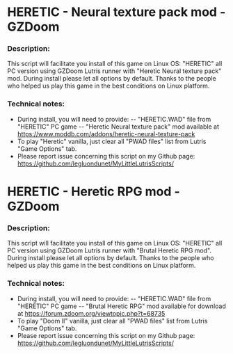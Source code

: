 # HERETIC - Neural texture pack mod - GZDoom

### Description:
This script will facilitate you install of this game on Linux OS:
"HERETIC"  all PC version using GZDoom Lutris runner with "Heretic Neural texture pack" mod.
During install please let all options by default.
Thanks to the people who helped us play this game in the best conditions on Linux platform.

### Technical notes:
- During install, you will need to provide:
-- "HERETIC.WAD" file from "HERETIC" PC game
-- "Heretic Neural texture pack" mod available at https://www.moddb.com/addons/heretic-neural-texture-pack
- To play "Heretic" vanilla, just clear all "PWAD files" list from Lutris "Game Options" tab.
- Please report issue concerning this script on my Github page:
https://github.com/legluondunet/MyLittleLutrisScripts/

# HERETIC - Heretic RPG mod - GZDoom

### Description:
This script will facilitate you install of this game on Linux OS:
"HERETIC"  all PC version using GZDoom Lutris runner with "Brutal Heretic RPG mod".
During install please let all options by default.
Thanks to the people who helped us play this game in the best conditions on Linux platform.

### Technical notes:
- During install, you will need to provide:
-- "HERETIC.WAD" file from "HERETIC" PC game
-- "Brutal Heretic RPG" mod available for download at https://forum.zdoom.org/viewtopic.php?t=68735
- To play "Doom II" vanilla, just clear all "PWAD files" list from Lutris "Game Options" tab.
- Please report issue concerning this script on my Github page:
https://github.com/legluondunet/MyLittleLutrisScripts/


